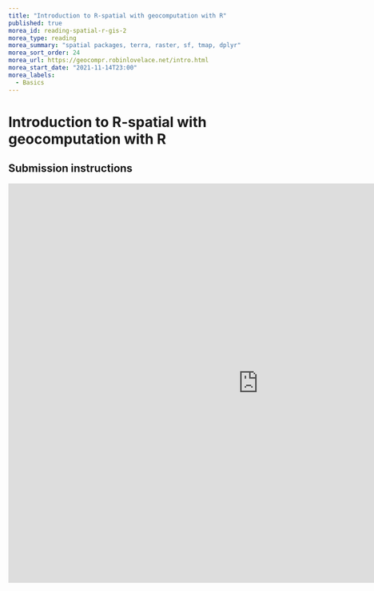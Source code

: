 ```yaml
---
title: "Introduction to R-spatial with geocomputation with R"
published: true
morea_id: reading-spatial-r-gis-2
morea_type: reading
morea_summary: "spatial packages, terra, raster, sf, tmap, dplyr"
morea_sort_order: 24
morea_url: https://geocompr.robinlovelace.net/intro.html
morea_start_date: "2021-11-14T23:00"
morea_labels:
  - Basics
---
```




# Introduction to R-spatial with geocomputation with R

## Submission instructions

<div style="display:inline-block">
<iframe width='1000px' height='800px'   src='https://rdrr.io/snippets/embed/' frameborder="0" allowfullscreen>></iframe></div>

